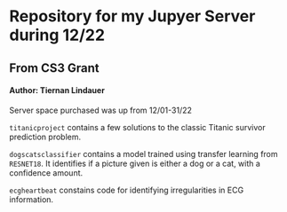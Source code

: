 # Repository for my Jupyer Server during 12/22
## From CS3 Grant
#### Author: Tiernan Lindauer
Server space purchased was up from 12/01-31/22

`titanicproject` contains a few solutions to the classic Titanic survivor prediction problem.

`dogscatsclassifier` contains a model trained using transfer learning from `RESNET18`. It identifies if a picture given is either a dog or a cat, with a confidence amount.

`ecgheartbeat` constains code for identifying irregularities in ECG information.
